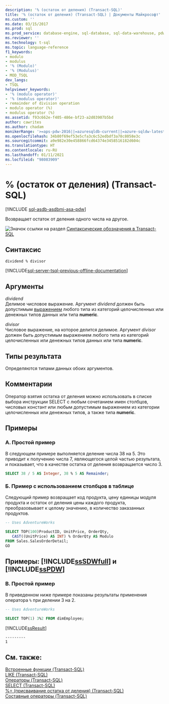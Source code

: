 ```yaml
---
description: '% (остаток от деления) (Transact-SQL)'
title: '% (остаток от деления) (Transact-SQL) | Документы Майкрософт'
ms.custom: ''
ms.date: 03/15/2017
ms.prod: sql
ms.prod_service: database-engine, sql-database, sql-data-warehouse, pdw
ms.reviewer: ''
ms.technology: t-sql
ms.topic: language-reference
f1_keywords:
- modulo
- modulus
- '% (Modulo)'
- '% (Modulus)'
- MOD_TSQL
dev_langs:
- TSQL
helpviewer_keywords:
- '% (modulo operator)'
- '% (modulus operator)'
- remainder of division operation
- modulo operator (%)
- modulus operator (%)
ms.assetid: f93c662e-f405-486e-bf23-a2d03907b5bd
author: cawrites
ms.author: chadam
monikerRange: '>=aps-pdw-2016||=azuresqldb-current||=azure-sqldw-latest||>=sql-server-2016||>=sql-server-linux-2017||=azuresqldb-mi-current'
ms.openlocfilehash: 34b80f69ef53e5cfa3c6c52edbdf3a78c8058e3c
ms.sourcegitcommit: a9e982e30e458866fcd64374e3458516182d604c
ms.translationtype: HT
ms.contentlocale: ru-RU
ms.lasthandoff: 01/11/2021
ms.locfileid: "98083909"
---
```

# <a name="-modulus-transact-sql"></a>% (остаток от деления) (Transact-SQL)
[!INCLUDE [sql-asdb-asdbmi-asa-pdw](../../includes/applies-to-version/sql-asdb-asdbmi-asa-pdw.md)]

  Возвращает остаток от деления одного числа на другое.  
  
 ![Значок ссылки на раздел](../../database-engine/configure-windows/media/topic-link.gif "Значок ссылки на раздел") [Синтаксические обозначения в Transact-SQL](../../t-sql/language-elements/transact-sql-syntax-conventions-transact-sql.md)  
  
## <a name="syntax"></a>Синтаксис  
  
```syntaxsql  
dividend % divisor  
```  
  
[!INCLUDE[sql-server-tsql-previous-offline-documentation](../../includes/sql-server-tsql-previous-offline-documentation.md)]

## <a name="arguments"></a>Аргументы
 *dividend*  
 Делимое числовое выражение. Аргумент *dividend* должен быть допустимым [выражением](../../t-sql/language-elements/expressions-transact-sql.md) любого типа из категорий целочисленных или денежных типов данных или типа **numeric**.  
  
 *divisor*  
 Числовое выражение, на которое делится делимое. Аргумент *divisor* должен быть допустимым выражением любого типа из категорий целочисленных или денежных типов данных или типа **numeric**.  
  
## <a name="result-types"></a>Типы результата  
 Определяются типами данных обоих аргументов.  
  
## <a name="remarks"></a>Комментарии  
 Оператор взятия остатка от деления можно использовать в списке выбора инструкции SELECT с любым сочетанием имен столбцов, числовых констант или любым допустимым выражением из категории целочисленных или денежных типов, а также типа **numeric**.  
  
## <a name="examples"></a>Примеры  
  
### <a name="a-simple-example"></a>A. Простой пример  
 В следующем примере выполняется деление числа 38 на 5. Это приводит к получению числа 7, являющегося целой частью результата, и показывает, что в качестве остатка от деления возвращается число 3.  
  
```sql  
SELECT 38 / 5 AS Integer, 38 % 5 AS Remainder;
```  
  
### <a name="b-example-using-columns-in-a-table"></a>Б. Пример с использованием столбцов в таблице  
 Следующий пример возвращает код продукта, цену единицы модуля продукта и остаток от деления цены каждого продукта, преобразовывает к целому значению, в количество заказанных продуктов.  
  
```sql  
-- Uses AdventureWorks  
  
SELECT TOP(100)ProductID, UnitPrice, OrderQty,  
   CAST((UnitPrice) AS INT) % OrderQty AS Modulo  
FROM Sales.SalesOrderDetail;  
GO  
```  
  
## <a name="examples-sssdwfull-and-sspdw"></a>Примеры: [!INCLUDE[ssSDWfull](../../includes/sssdwfull-md.md)] и [!INCLUDE[ssPDW](../../includes/sspdw-md.md)]  
  
### <a name="c-simple-example"></a>В. Простой пример  
 В приведенном ниже примере показаны результаты применения оператора `%` при делении 3 на 2.  
  
```sql  
-- Uses AdventureWorks  
  
SELECT TOP(1) 3%2 FROM dimEmployee;  
```  
  
 [!INCLUDE[ssResult](../../includes/ssresult-md.md)]  
  
```  
---------   
1         
```  
  
## <a name="see-also"></a>См. также:  
 [Встроенные функции (Transact-SQL)](~/t-sql/functions/functions.md)   
 [LIKE (Transact-SQL)](../../t-sql/language-elements/like-transact-sql.md)   
 [Операторы (Transact-SQL)](../../t-sql/language-elements/operators-transact-sql.md)   
 [SELECT (Transact-SQL)](../../t-sql/queries/select-transact-sql.md)   
 [%= (присваивание остатка от деления) (Transact-SQL)](../../t-sql/language-elements/modulo-equals-transact-sql.md)   
 [Составные операторы (Transact-SQL)](../../t-sql/language-elements/compound-operators-transact-sql.md)  
  
  


